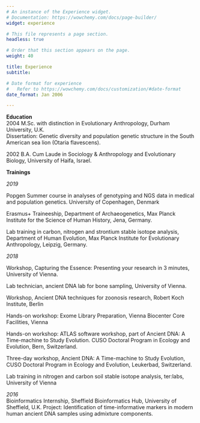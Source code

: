 ```yaml
---
# An instance of the Experience widget.
# Documentation: https://wowchemy.com/docs/page-builder/
widget: experience

# This file represents a page section.
headless: true

# Order that this section appears on the page.
weight: 40

title: Experience
subtitle:

# Date format for experience
#   Refer to https://wowchemy.com/docs/customization/#date-format
date_format: Jan 2006

---
```


**Education**  
2004 M.Sc. with distinction in Evolutionary Anthropology, Durham University, U.K.  
Dissertation: Genetic diversity and population genetic structure in the South American sea lion (Otaria flavescens).

2002 B.A. Cum Laude in Sociology & Anthropology and Evolutionary Biology, University of Haifa, Israel.

**Trainings**

*2019* 

Popgen Summer course in analyses of genotyping and NGS data in medical and population genetics. University of Copenhagen, Denmark  

Erasmus+ Traineeship, Department of Archaeogenetics, Max Planck Institute for the Science of Human History, Jena, Germany. 

Lab training in carbon, nitrogen and strontium stable isotope analysis, Department of Human Evolution, Max Planck Institute for Evolutionary Anthropology, Leipzig, Germany.  


*2018*  

Workshop, Capturing the Essence: Presenting your research in 3 minutes, University of Vienna.

Lab technician, ancient DNA lab for bone sampling, University of Vienna. 

Workshop, Ancient DNA techniques for zoonosis research, Robert Koch Institute, Berlin

Hands-on workshop: Exome Library Preparation, Vienna Biocenter Core Facilities, Vienna

Hands-on workshop: ATLAS software workshop, part of Ancient DNA: A Time-machine to Study Evolution. CUSO Doctoral Program in Ecology and Evolution, Bern, Switzerland.

Three-day workshop, Ancient DNA: A Time-machine to Study Evolution, CUSO Doctoral Program in Ecology and Evolution, Leukerbad, Switzerland.

Lab training in nitrogen and carbon soil stable isotope analysis, ter:labs, University of Vienna

*2016*  
Bioinformatics Internship, Sheffield Bioinformatics Hub, University of Sheffield, U.K.
Project: Identification of time-informative markers in modern human ancient DNA samples using admixture components.

